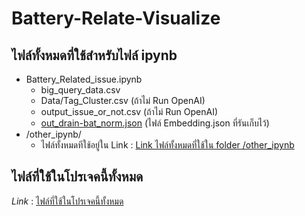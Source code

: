 ﻿# Battery-Relate-Visualize
## ไฟล์ทั้งหมดที่ใช้สำหรับไฟล์ ipynb 
* Battery_Related_issue.ipynb
    * big_query_data.csv
    * Data/Tag_Cluster.csv (ถ้าไม่ Run OpenAI)
    * output_issue_or_not.csv (ถ้าไม่ Run OpenAI)
    * [out_drain-bat_norm.json](https://drive.google.com/file/d/1g0n3Wk0aazGT3kUhOqOqviFB8szeyGNc/view?usp=sharing) (ไฟล์ Embedding.json ที่รันเก็บไว้)
* /other_ipynb/
    * ไฟล์ทั้งหมดทีใช้อยู่ใน Link : [Link ไฟล์ทั้งหมดที่ใช้ใน folder /other_ipynb](https://drive.google.com/drive/folders/1kzTDXGw1mwWJLn7W6NfCy1ZehMMVORuo?usp=sharing)
 
## ไฟล์ที่ใช้ในโปรเจคนี้ทั้งหมด
*Link* : [ไฟล์ที่ใช้ในโปรเจคนี้ทั้งหมด](https://drive.google.com/drive/folders/1MqpncLVRAE96WZ3PwYE8HWc0EzuiVLW0?usp=sharing)
